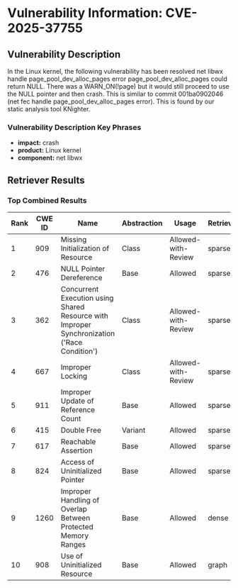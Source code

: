 # Vulnerability Information: CVE-2025-37755

## Vulnerability Description
In the Linux kernel, the following vulnerability has been resolved net libwx handle page_pool_dev_alloc_pages error page_pool_dev_alloc_pages could return NULL. There was a WARN_ON(!page) but it would still proceed to use the NULL pointer and then crash. This is similar to commit 001ba0902046 (net fec handle page_pool_dev_alloc_pages error). This is found by our static analysis tool KNighter.

### Vulnerability Description Key Phrases
- **impact:** crash
- **product:** Linux kernel
- **component:** net libwx

## Retriever Results

### Top Combined Results

| Rank | CWE ID | Name | Abstraction | Usage  | Retrievers | Individual Scores |
|------|--------|------|-------------|-------|------------|-------------------|
| 1 | 909 | Missing Initialization of Resource | Class | Allowed-with-Review | sparse | 0.097 |
| 2 | 476 | NULL Pointer Dereference | Base | Allowed | sparse | 0.094 |
| 3 | 362 | Concurrent Execution using Shared Resource with Improper Synchronization ('Race Condition') | Class | Allowed-with-Review | sparse | 0.089 |
| 4 | 667 | Improper Locking | Class | Allowed-with-Review | sparse | 0.087 |
| 5 | 911 | Improper Update of Reference Count | Base | Allowed | sparse | 0.086 |
| 6 | 415 | Double Free | Variant | Allowed | sparse | 0.086 |
| 7 | 617 | Reachable Assertion | Base | Allowed | sparse | 0.084 |
| 8 | 824 | Access of Uninitialized Pointer | Base | Allowed | sparse | 0.083 |
| 9 | 1260 | Improper Handling of Overlap Between Protected Memory Ranges | Base | Allowed | dense | 0.518 |
| 10 | 908 | Use of Uninitialized Resource | Base | Allowed | graph | 0.003 |

